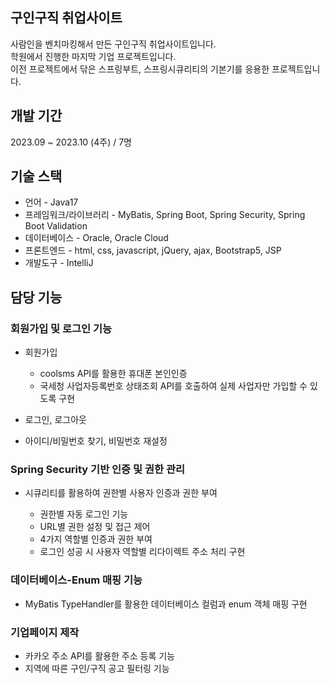 ## 구인구직 취업사이트
사람인을 벤치마킹해서 만든 구인구직 취업사이트입니다.<br>
학원에서 진행한 마지막 기업 프로젝트입니다.<br>
이전 프로젝트에서 닦은 스프링부트, 스프링시큐리티의 기본기를 응용한 프로젝트입니다.<br>

## 개발 기간
2023.09 ~ 2023.10 (4주) / 7명

## 기술 스택
* 언어 - Java17<br>
* 프레임워크/라이브러리 - MyBatis, Spring Boot, Spring Security, Spring Boot Validation<br>
* 데이터베이스 - Oracle, Oracle Cloud<br>
* 프론트엔드 - html, css, javascript, jQuery, ajax, Bootstrap5, JSP<br>
* 개발도구 - IntelliJ<br>

## 담당 기능
### 회원가입 및 로그인 기능
* 회원가입
  
  - coolsms API를 활용한 휴대폰 본인인증
  - 국세청 사업자등록번호 상태조회 API를 호출하여 실제 사업자만 가입할 수 있도록 구현
* 로그인, 로그아웃
* 아이디/비밀번호 찾기, 비밀번호 재설정

### Spring Security 기반 인증 및 권한 관리
* 시큐리티를 활용하여 권한별 사용자 인증과 권한 부여
  
  - 권한별 자동 로그인 기능
  - URL별 권한 설정 및 접근 제어
  - 4가지 역할별 인증과 권한 부여
  - 로그인 성공 시 사용자 역할별 리다이렉트 주소 처리 구현

### 데이터베이스-Enum 매핑 기능
* MyBatis TypeHandler를 활용한 데이터베이스 컬럼과 enum 객체 매핑 구현

### 기업페이지 제작
* 카카오 주소 API를 활용한 주소 등록 기능
* 지역에 따른 구인/구직 공고 필터링 기능
